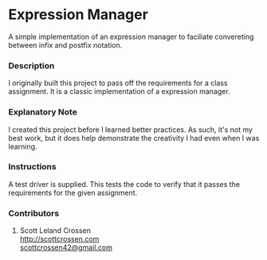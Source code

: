 # Expression Manager

A simple implementation of an expression manager to faciliate convereting between infix and postfix notation.

### Description

I originally built this project to pass off the requirements for a class assignment. It is a classic implementation of a expression manager.

### Explanatory Note

I created this project before I learned better practices. As such, it's not my best work, but it does help demonstrate the creativity I had even when I was learning.

### Instructions
A test driver is supplied. This tests the code to verify that it passes the requirements for the given assignment.

### Contributors

1. Scott Leland Crossen  
<http://scottcrossen.com>  
<scottcrossen42@gmail.com>  
